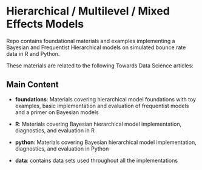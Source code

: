 # Hierarchical / Multilevel / Mixed Effects Models

Repo contains foundational materials and examples  implementing a Bayesian and Frequentist Hierarchical models on simulated bounce rate data in R and Python.

These materials are related to the following Towards Data Science articles:


## Main Content

- **foundations**: Materials covering hierarchical model foundations with toy examples, basic implementation and evaluation of frequentist models and a primer on Bayesian models

- **R**: Materials covering Bayesian hierarchical model implementation, diagnostics, and evaluation in R

- **python**:  Materials covering Bayesian hierarchical model implementation, diagnostics, and evaluation in Python

- **data**: contains data sets used throughout all the implementations

